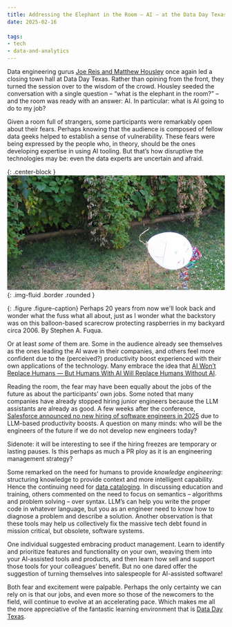 ```yaml
---
title: Addressing the Elephant in the Room – AI – at the Data Day Texas 2025 Town Hall
date: 2025-02-16

tags:
- tech
- data-and-analytics
---
```


Data engineering gurus [Joe Reis and Matthew
Housley](https://www.ternarydata.com/about-us) once again led a closing town
hall at Data Day Texas. Rather than opining from the front, they turned
the session over to the wisdom of the crowd. Housley seeded the conversation with a
single question – “what is the elephant in the room?” – and the room was ready
with an answer: AI. In particular: what is AI going to do to my job?

Given a room full of strangers, some participants were remarkably open about
their fears. Perhaps knowing that the audience is composed of fellow data geeks
helped to establish a sense of vulnerability. These fears were being expressed
by the people who, in theory, should be the ones developing expertise in using
AI tooling. But that’s how disruptive the technologies may be: even the data
experts are uncertain and afraid.

{: .center-block }
![Balloon scarecrow](/images/balloon_scarecrow.jpg){: .img-fluid .border .rounded }

{: .figure .figure-caption}
Perhaps 20 years from now we'll look back and wonder
what the fuss what all about, just as I wonder what the backstory was on this
balloon-based scarecrow protecting raspberries in my backyard circa 2006. By
Stephen A. Fuqua.

<!-- truncate -->

Or at least _some_ of them are. Some in the audience already see themselves as
the ones leading the AI wave in their companies, and others feel more confident
due to the (perceived?) productivity boost experienced with their own
applications of the technology. Many embrace the idea that [AI Won’t Replace
Humans — But Humans With AI Will Replace Humans Without
AI](https://hbr.org/2023/08/ai-wont-replace-humans-but-humans-with-ai-will-replace-humans-without-ai).

Reading the room, the fear may have been equally about the jobs of the future as
about the participants’ own jobs. Some noted that many companies have already
stopped hiring junior engineers because the LLM assistants are already as good.
A few weeks after the conference, [Salesforce announced no new hiring of
software engineers in
2025](https://www.salesforceben.com/salesforce-will-hire-no-more-software-engineers-in-2025-says-marc-benioff/)
due to LLM-based productivity boosts. A question on many minds: who will be the
engineers of the future if we do not develop new engineers today?

Sidenote: it will be interesting to see if the hiring freezes are temporary or
lasting pauses. Is this perhaps as much a PR ploy as it is an engineering
management strategy?

Some remarked on the need for humans to provide _knowledge engineering_:
structuring knowledge to provide context and more intelligent capability. Hence
the continuing need for [data
cataloging](../2025-02-03-data-cataloging-at-ddtx2025.md). In discussing
education and training, others commented on the need to focus on semantics –
algorithms and problem solving – over syntax. LLM’s can help you write the
proper code in whatever language, but you as an engineer need to know how to
diagnose a problem and describe a solution. Another observation is that these
tools may help us collectively fix the massive tech debt found in mission
critical, but obsolete, software systems.

One individual suggested embracing product management.
Learn to identify and prioritize features and functionality on your own, weaving
them into your AI-assisted tools and products, and then learn how sell and
support those tools for your colleagues’ benefit. But no one dared offer the
suggestion of turning themselves into salespeople for AI-assisted software!

Both fear and excitement were palpable. Perhaps the only certainty we can rely
on is that our jobs, and even more so those of the newcomers to the field, will
continue to evolve at an accelerating pace. Which makes me all the more appreciative of
the fantastic learning environment that is [Data Day Texas](https://datadaytexas.com/).
